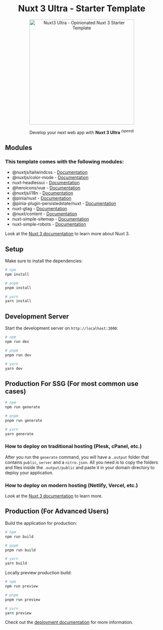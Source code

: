 <div align='center'>
<h1>Nuxt 3 Ultra - Starter Template</h1>
<img src='https://nuxt.com/assets/design-kit/logo/icon-green.png' alt='Nuxt3 Ultra - Opinionated Nuxt 3 Starter Template' width='344'/>
</div>

<p align='center'>
Develop your next web app with <b>Nuxt 3 Ultra </b><sup><em>(speed)</em></sup><br>
</p>


## Modules

### This template comes with the following modules:

- @nuxtjs/tailwindcss - [Documentation](https://tailwindcss.nuxtjs.org/)
- @nuxtjs/color-mode - [Documentation](https://color-mode.nuxtjs.org/)
- nuxt-headlessui - [Documentation](https://github.com/P4sca1/nuxt-headlessui)
- @heroicons/vue - [Documentation](https://heroicons.com/)
- @nuxtjs/i18n - [Documentation](https://v8.i18n.nuxtjs.org/)
- @pinia/nuxt - [Documentation](https://pinia.vuejs.org/ssr/nuxt.html)
- @pinia-plugin-persistedstate/nuxt - [Documentation](https://prazdevs.github.io/pinia-plugin-persistedstate/frameworks/nuxt-3.html)
- nuxt-gtag - [Documentation](https://github.com/johannschopplich/nuxt-gtag)
- @nuxt/content - [Documentation](https://content.nuxtjs.org/)
- nuxt-simple-sitemap - [Documentation](https://github.com/harlan-zw/nuxt-simple-sitemap)
- nuxt-simple-robots - [Documentation](https://github.com/harlan-zw/nuxt-simple-robots)

Look at the [Nuxt 3 documentation](https://nuxt.com/docs/getting-started/introduction) to learn more about Nuxt 3.

## Setup

Make sure to install the dependencies:

```bash
# npm
npm install

# pnpm
pnpm install

# yarn
yarn install
```

## Development Server

Start the development server on `http://localhost:3000`:

```bash
# npm
npm run dev

# pnpm
pnpm run dev

# yarn
yarn dev
```

## Production For SSG (For most common use cases)

```bash
# npm
npm run generate

# pnpm
pnpm run generate

# yarn
yarn generate
```

### How to deploy on traditional hosting (Plesk, cPanel, etc.)

After you run the `generate` command, you will have a `.output` folder that contains `public`, `server` and a `nitro.json`. All you need is to copy the folders and files inside the `.output/public` and paste it in your domain directory to deploy your application.

### How to deploy on modern hosting (Netlify, Vercel, etc.)

Look at the [Nuxt 3 documentation](https://nuxt.com/docs/getting-started/deployment#supported-hosting-providers) to learn more.

## Production (For Advanced Users)

Build the application for production:

```bash
# npm
npm run build

# pnpm
pnpm run build

# yarn
yarn build
```

Locally preview production build:

```bash
# npm
npm run preview

# pnpm
pnpm run preview

# yarn
yarn preview
```

Check out the [deployment documentation](https://nuxt.com/docs/getting-started/deployment) for more information.
